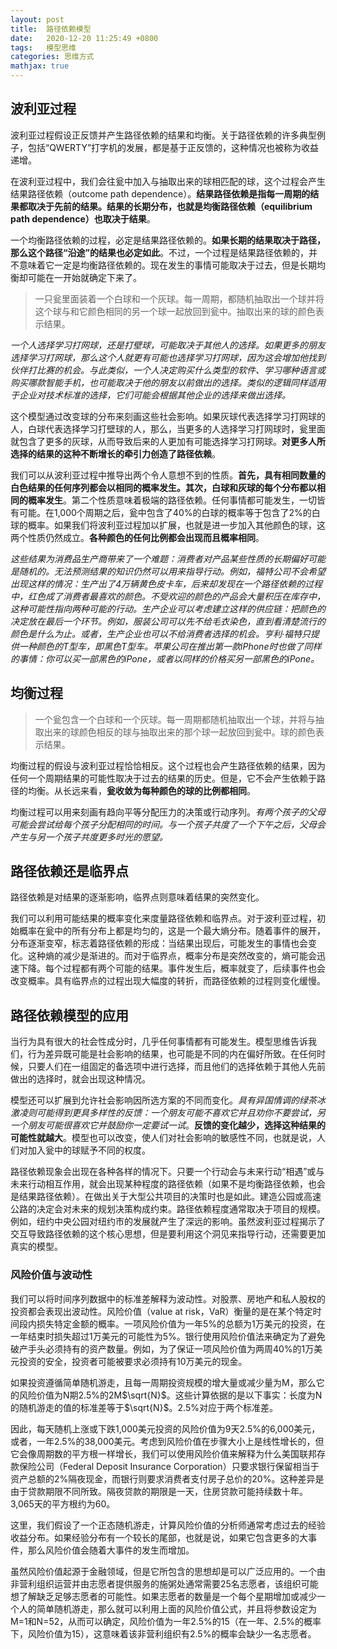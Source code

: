 ```yaml
---
layout: post
title:  路径依赖模型
date:   2020-12-20 11:25:49 +0800
tags:   模型思维
categories: 思维方式
mathjax: true
---
```


## 波利亚过程

波利亚过程假设正反馈并产生路径依赖的结果和均衡。关于路径依赖的许多典型例子，包括“QWERTY”打字机的发展，都是基于正反馈的，这种情况也被称为收益递增。

在波利亚过程中，我们会往瓮中加入与抽取出来的球相匹配的球，这个过程会产生结果路径依赖（outcome path dependence）。**结果路径依赖是指每一周期的结果都取决于先前的结果。结果的长期分布，也就是均衡路径依赖（equilibrium path dependence）也取决于结果**。

一个均衡路径依赖的过程，必定是结果路径依赖的。**如果长期的结果取决于路径，那么这个路径“沿途”的结果也必定如此**。不过，一个过程是结果路径依赖的，并不意味着它一定是均衡路径依赖的。现在发生的事情可能取决于过去，但是长期均衡却可能在一开始就确定下来了。

> 一只瓮里面装着一个白球和一个灰球。每一周期，都随机抽取出一个球并将这个球与和它颜色相同的另一个球一起放回到瓮中。抽取出来的球的颜色表示结果。

*一个人选择学习打网球，还是打壁球，可能取决于其他人的选择。如果更多的朋友选择学习打网球，那么这个人就更有可能也选择学习打网球，因为这会增加他找到伙伴打比赛的机会。与此类似，一个人决定购买什么类型的软件、学习哪种语言或购买哪款智能手机，也可能取决于他的朋友以前做出的选择。类似的逻辑同样适用于企业对技术标准的选择，它们可能会根据其他企业的选择来做出选择。*

这个模型通过改变球的分布来刻画这些社会影响。如果灰球代表选择学习打网球的人，白球代表选择学习打壁球的人，那么，当更多的人选择学习打网球时，瓮里面就包含了更多的灰球，从而导致后来的人更加有可能选择学习打网球。**对更多人所选择的结果的这种不断增长的牵引力创造了路径依赖**。

我们可以从波利亚过程中推导出两个令人意想不到的性质。**首先，具有相同数量的白色结果的任何序列都会以相同的概率发生。其次，白球和灰球的每个分布都以相同的概率发生**。第二个性质意味着极端的路径依赖。任何事情都可能发生，一切皆有可能。在1,000个周期之后，瓮中包含了40%的白球的概率等于包含了2%的白球的概率。如果我们将波利亚过程加以扩展，也就是进一步加入其他颜色的球，这两个性质仍然成立。**各种颜色的任何比例都会出现而且概率相同**。

*这些结果为消费品生产商带来了一个难题：消费者对产品某些性质的长期偏好可能是随机的。无法预测结果的知识仍然可以用来指导行动。例如，福特公司不会希望出现这样的情况：生产出了4万辆黄色皮卡车，后来却发现在一个路径依赖的过程中，红色成了消费者最喜欢的颜色。不受欢迎的颜色的产品会大量积压在库存中，这种可能性指向两种可能的行动。生产企业可以考虑建立这样的供应链：把颜色的决定放在最后一个环节。例如，服装公司可以先不给毛衣染色，直到看清楚流行的颜色是什么为止。或者，生产企业也可以不给消费者选择的机会。亨利·福特只提供一种颜色的T型车，即黑色T型车。苹果公司在推出第一款iPhone时也做了同样的事情：你可以买一部黑色的iPone，或者以同样的价格买另一部黑色的iPone。*

## 均衡过程

> 一个瓮包含一个白球和一个灰球。每一周期都随机抽取出一个球，并将与抽取出来的球颜色相反的球与抽取出来的那个球一起放回到瓮中。球的颜色表示结果。

均衡过程的假设与波利亚过程恰恰相反。这个过程也会产生路径依赖的结果，因为任何一个周期结果的可能性取决于过去的结果的历史。但是，它不会产生依赖于路径的均衡。从长远来看，**瓮收敛为每种颜色的球的比例都相同**。

均衡过程可以用来刻画有趋向平等分配压力的决策或行动序列。*有两个孩子的父母可能会尝试给每个孩子分配相同的时间。与一个孩子共度了一个下午之后，父母会产生与另一个孩子共度更多时光的愿望。*

## 路径依赖还是临界点

路径依赖是对结果的逐渐影响，临界点则意味着结果的突然变化。

我们可以利用可能结果的概率变化来度量路径依赖和临界点。对于波利亚过程，初始概率在瓮中的所有分布上都是均匀的，这是一个最大熵分布。随着事件的展开，分布逐渐变窄，标志着路径依赖的形成：当结果出现后，可能发生的事情也会变化。这种熵的减少是渐进的。而对于临界点，概率分布是突然改变的，熵可能会迅速下降。每个过程都有两个可能的结果。事件发生后，概率就变了，后续事件也会改变概率。具有临界点的过程出现大幅度的转折，而路径依赖的过程则变化缓慢。

## 路径依赖模型的应用

当行为具有很大的社会性成分时，几乎任何事情都有可能发生。模型思维告诉我们，行为差异既可能是社会影响的结果，也可能是不同的内在偏好所致。在任何时候，只要人们在一组固定的备选项中进行选择，而且他们的选择依赖于其他人先前做出的选择时，就会出现这种情况。

模型还可以扩展到允许社会影响因所选方案的不同而变化。*具有异国情调的绿茶冰激凌则可能得到更具多样性的反馈：一个朋友可能不喜欢它并且劝你不要尝试，另一个朋友可能很喜欢它并鼓励你一定要试一试*。**反馈的变化越少，选择这种结果的可能性就越大**。模型也可以改变，使人们对社会影响的敏感性不同，也就是说，人们对加入瓮中的球赋予不同的权度。

路径依赖现象会出现在各种各样的情况下。只要一个行动会与未来行动“相遇”或与未来行动相互作用，就会出现某种程度的路径依赖（如果不是均衡路径依赖，也会是结果路径依赖）。在做出关于大型公共项目的决策时也是如此。建造公园或高速公路的决定会对未来的规划决策构成约束。路径依赖程度通常取决于项目的规模。例如，纽约中央公园对纽约市的发展就产生了深远的影响。虽然波利亚过程揭示了交互导致路径依赖的这个核心思想，但是要利用这个洞见来指导行动，还需要更加真实的模型。

### 风险价值与波动性

我们可以将时间序列数据中的标准差解释为波动性。对股票、房地产和私人股权的投资都会表现出波动性。风险价值（value at risk，VaR）衡量的是在某个特定时间段内损失特定金额的概率。一项风险价值为一年5%的总额为1万美元的投资，在一年结束时损失超过1万美元的可能性为5%。银行使用风险价值法来确定为了避免破产手头必须持有的资产数量。例如，为了保证一项风险价值为两周40%的1万美元投资的安全，投资者可能被要求必须持有10万美元的现金。

如果投资遵循简单随机游走，且每一周期投资规模的增大量或减少量为M，那么它的风险价值为N期2.5%的2M$\sqrt{N}$。这些计算依据的是以下事实：长度为N的随机游走的值的标准差等于$\sqrt{N}$。2.5%对应于两个标准差。

因此，每天随机上涨或下跌1,000美元投资的风险价值为9天2.5%的6,000美元，或者，一年2.5%的38,000美元。考虑到风险价值在步骤大小上是线性增长的，但它会像周期数的平方根一样增长，我们可以使用风险价值来解释为什么美国联邦存款保险公司（Federal Deposit Insurance Corporation）只要求银行保留相当于资产总额的2%隔夜现金，而银行则要求消费者支付房子总价的20%。这种差异是由于贷款期限不同所致。隔夜贷款的期限是一天，住房贷款可能持续数十年。3,065天的平方根约为60。

这里，我们假设了一个正态随机游走，计算风险价值的分析师通常考虑过去的经验收益分布。如果经验分布有一个较长的尾部，也就是说，如果它包含更多的大事件，那么风险价值会随着大事件的发生而增加。

虽然风险价值起源于金融领域，但是它所包含的思想却是可以广泛应用的。一个由非营利组织运营并由志愿者提供服务的施粥处通常需要25名志愿者，该组织可能想了解缺乏足够志愿者的可能性。如果志愿者的数量是一个每个星期增加或减少一个人的简单随机游走，那么就可以利用上面的风险价值公式，并且将参数设定为M=1和N=52，从而可以确定，风险价值为一年2.5%的15（在一年、2.5%的概率下，风险价值为15），这意味着该非营利组织有2.5%的概率会缺少一名志愿者。

 
